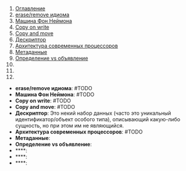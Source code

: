 1. [Оглавление](https://github.com/Nethius/cheatsheet/blob/main/README.md)
1. [erase/remove идиома](#1)
1. [Машина Фон Неймона](#2)
1. [Copy on write](#3)
1. [Copy and move](#4)
1. [Дескриптор](#5)
1. [Архитектура современных процессоров](#6)
1. [Метаданные](#7)
1. [Определение vs объявление](#8)
1. [](#9)
1. [](#10)
1. [](#11)

* **erase/remove идиома**: <a name="1"></a> #TODO
* **Машина Фон Неймона**: <a name="2"></a> #TODO
* **Copy on write**: <a name="3"></a> #TODO
* **Copy and move**: <a name="4"></a> #TODO
* **Дескриптор**: <a name="5"></a> Это некий набор данных (часто это уникальный идентификатор/объект особого типа), описывающий какую-либо сущность, но при этом им не являющийся.
* **Архитектура современных процессоров**: <a name="6"></a> #TODO
* **Метаданные**: <a name="7"></a>
* **Определение vs объявление**: <a name="8"></a>
* ****: <a name="9"></a>
* ****: <a name="10"></a>
* ****: <a name="11"></a>